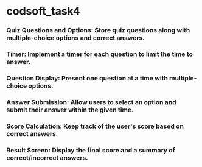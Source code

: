 # codsoft_task4

### Quiz Questions and Options: Store quiz questions along with multiple-choice options and correct answers.

### Timer: Implement a timer for each question to limit the time to answer.

### Question Display: Present one question at a time with multiple-choice options.

### Answer Submission: Allow users to select an option and submit their answer within the given time.

### Score Calculation: Keep track of the user's score based on correct answers.

### Result Screen: Display the final score and a summary of correct/incorrect answers.
